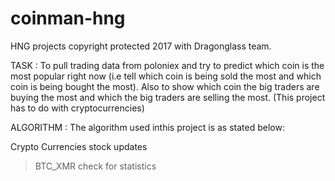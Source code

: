 # coinman-hng
HNG projects copyright protected 2017 with Dragonglass team.

TASK : To pull trading data from poloniex and try to predict which coin is the most popular 
right now (i.e tell which coin is being sold the most and which coin is being bought the most).
Also to show which coin the big traders are buying the most and which the big traders are selling the most. 
(This project has to do with cryptocurrencies)

ALGORITHM : The algorithm used inthis project is as stated below:
	

Crypto Currencies stock updates
> BTC_XMR check for statistics
